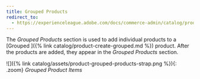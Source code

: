 ```yaml
---
title: Grouped Products
redirect_to:
  - https://experienceleague.adobe.com/docs/commerce-admin/catalog/products/types/product-create-grouped.html#step-5%3A-add-products-to-the-group
---
```


The _Grouped Products_ section is used to add individual products to a [Grouped ]({% link catalog/product-create-grouped.md %}) product. After the products are added, they appear in the _Grouped Products_ section.

![]({% link catalog/assets/product-grouped-products-strap.png %}){: .zoom}
_Grouped Product Items_
